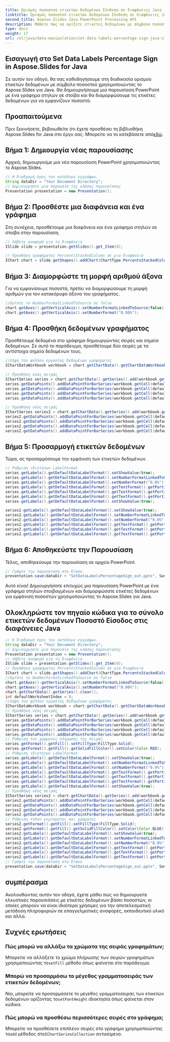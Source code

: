 ```yaml
---
title: Ορισμός ποσοστού ετικετών δεδομένων Σύνδεση σε διαφάνειες Java
linktitle: Ορισμός ποσοστού ετικετών δεδομένων Σύνδεση σε διαφάνειες Java
second_title: Aspose.Slides Java PowerPoint Processing API
description: Μάθετε πώς να ορίζετε ετικέτες δεδομένων με σύμβολα ποσοστού σε παρουσιάσεις PowerPoint χρησιμοποιώντας το Aspose.Slides για Java. Δημιουργήστε ελκυστικά γραφήματα με καθοδήγηση βήμα προς βήμα και πηγαίο κώδικα.
type: docs
weight: 17
url: /el/java/data-manipulation/set-data-labels-percentage-sign-java-slides/
---
```


## Εισαγωγή στο Set Data Labels Percentage Sign in Aspose.Slides for Java

Σε αυτόν τον οδηγό, θα σας καθοδηγήσουμε στη διαδικασία ορισμού ετικετών δεδομένων με σύμβολο ποσοστού χρησιμοποιώντας το Aspose.Slides για Java. Θα δημιουργήσουμε μια παρουσίαση PowerPoint με ένα γράφημα στηλών σε στοίβα και θα διαμορφώσουμε τις ετικέτες δεδομένων για να εμφανίζουν ποσοστά.

## Προαπαιτούμενα

 Πριν ξεκινήσετε, βεβαιωθείτε ότι έχετε προσθέσει τη βιβλιοθήκη Aspose.Slides for Java στο έργο σας. Μπορείτε να το κατεβάσετε από[εδώ](https://releases.aspose.com/slides/java/).

## Βήμα 1: Δημιουργία νέας παρουσίασης

Αρχικά, δημιουργούμε μια νέα παρουσίαση PowerPoint χρησιμοποιώντας το Aspose.Slides.

```java
// Η διαδρομή προς τον κατάλογο εγγράφων.
String dataDir = "Your Document Directory";
// Δημιουργήστε μια παρουσία της κλάσης παρουσίασης
Presentation presentation = new Presentation();
```

## Βήμα 2: Προσθέστε μια διαφάνεια και ένα γράφημα

Στη συνέχεια, προσθέτουμε μια διαφάνεια και ένα γράφημα στηλών σε στοίβα στην παρουσίαση.

```java
// Λάβετε αναφορά για τη διαφάνεια
ISlide slide = presentation.getSlides().get_Item(0);

// Προσθήκη γραφήματος PercentsStackedColumn σε μια διαφάνεια
IChart chart = slide.getShapes().addChart(ChartType.PercentsStackedColumn, 20, 20, 500, 400);
```

## Βήμα 3: Διαμορφώστε τη μορφή αριθμού άξονα

Για να εμφανίσουμε ποσοστά, πρέπει να διαμορφώσουμε τη μορφή αριθμών για τον κατακόρυφο άξονα του γραφήματος.

```java
//Ορίστε το NumberFormatLinkedToSource σε false
chart.getAxes().getVerticalAxis().setNumberFormatLinkedToSource(false);
chart.getAxes().getVerticalAxis().setNumberFormat("0.00%");
```

## Βήμα 4: Προσθήκη δεδομένων γραφήματος

Προσθέτουμε δεδομένα στο γράφημα δημιουργώντας σειρές και σημεία δεδομένων. Σε αυτό το παράδειγμα, προσθέτουμε δύο σειρές με τα αντίστοιχα σημεία δεδομένων τους.

```java
//Λήψη του φύλλου εργασίας δεδομένων γραφήματος
IChartDataWorkbook workbook = chart.getChartData().getChartDataWorkbook();

// Προσθήκη νέας σειράς
IChartSeries series = chart.getChartData().getSeries().add(workbook.getCell(defaultWorksheetIndex, 0, 1, "Reds"), chart.getType());
series.getDataPoints().addDataPointForBarSeries(workbook.getCell(defaultWorksheetIndex, 1, 1, 0.30));
series.getDataPoints().addDataPointForBarSeries(workbook.getCell(defaultWorksheetIndex, 2, 1, 0.50));
series.getDataPoints().addDataPointForBarSeries(workbook.getCell(defaultWorksheetIndex, 3, 1, 0.80));
series.getDataPoints().addDataPointForBarSeries(workbook.getCell(defaultWorksheetIndex, 4, 1, 0.65));

// Προσθήκη νέας σειράς
IChartSeries series2 = chart.getChartData().getSeries().add(workbook.getCell(defaultWorksheetIndex, 0, 2, "Blues"), chart.getType());
series2.getDataPoints().addDataPointForBarSeries(workbook.getCell(defaultWorksheetIndex, 1, 2, 0.70));
series2.getDataPoints().addDataPointForBarSeries(workbook.getCell(defaultWorksheetIndex, 2, 2, 0.50));
series2.getDataPoints().addDataPointForBarSeries(workbook.getCell(defaultWorksheetIndex, 3, 2, 0.20));
series2.getDataPoints().addDataPointForBarSeries(workbook.getCell(defaultWorksheetIndex, 4, 2, 0.35));
```

## Βήμα 5: Προσαρμογή ετικετών δεδομένων

Τώρα, ας προσαρμόσουμε την εμφάνιση των ετικετών δεδομένων.

```java
// Ρύθμιση ιδιοτήτων LabelFormat
series.getLabels().getDefaultDataLabelFormat().setShowValue(true);
series.getLabels().getDefaultDataLabelFormat().setNumberFormatLinkedToSource(false);
series.getLabels().getDefaultDataLabelFormat().setNumberFormat("0.0%");
series.getLabels().getDefaultDataLabelFormat().getTextFormat().getPortionFormat().setFontHeight(10);
series.getLabels().getDefaultDataLabelFormat().getTextFormat().getPortionFormat().getFillFormat().setFillType(FillType.Solid);
series.getLabels().getDefaultDataLabelFormat().getTextFormat().getPortionFormat().getFillFormat().getSolidFillColor().setColor(Color.WHITE);
series.getLabels().getDefaultDataLabelFormat().setShowValue(true);

series2.getLabels().getDefaultDataLabelFormat().setShowValue(true);
series2.getLabels().getDefaultDataLabelFormat().setNumberFormatLinkedToSource(false);
series2.getLabels().getDefaultDataLabelFormat().setNumberFormat("0.0%");
series2.getLabels().getDefaultDataLabelFormat().getTextFormat().getPortionFormat().setFontHeight(10);
series2.getLabels().getDefaultDataLabelFormat().getTextFormat().getPortionFormat().getFillFormat().setFillType(FillType.Solid);
series2.getLabels().getDefaultDataLabelFormat().getTextFormat().getPortionFormat().getFillFormat().getSolidFillColor().setColor(Color.WHITE);
```

## Βήμα 6: Αποθηκεύστε την Παρουσίαση

Τέλος, αποθηκεύουμε την παρουσίαση σε αρχείο PowerPoint.

```java
// Γράψτε την παρουσίαση στο δίσκο
presentation.save(dataDir + "SetDataLabelsPercentageSign_out.pptx", SaveFormat.Pptx);
```

Αυτό είναι! Δημιουργήσατε επιτυχώς μια παρουσίαση PowerPoint με ένα γράφημα στηλών στοιβαγμένων και διαμορφώσατε ετικέτες δεδομένων για εμφάνιση ποσοστών χρησιμοποιώντας το Aspose.Slides για Java.

## Ολοκληρώστε τον πηγαίο κώδικα για το σύνολο ετικετών δεδομένων Ποσοστό Είσοδος στις διαφάνειες Java

```java
// Η διαδρομή προς τον κατάλογο εγγράφων.
String dataDir = "Your Document Directory";
// Δημιουργήστε μια παρουσία της κλάσης παρουσίασης
Presentation presentation = new Presentation();
// Λάβετε αναφορά για τη διαφάνεια
ISlide slide = presentation.getSlides().get_Item(0);
// Προσθήκη γραφήματος PercentsStackedColumn σε μια διαφάνεια
IChart chart = slide.getShapes().addChart(ChartType.PercentsStackedColumn, 20, 20, 500, 400);
//Ορίστε το NumberFormatLinkedToSource σε false
chart.getAxes().getVerticalAxis().setNumberFormatLinkedToSource(false);
chart.getAxes().getVerticalAxis().setNumberFormat("0.00%");
chart.getChartData().getSeries().clear();
int defaultWorksheetIndex = 0;
//Λήψη του φύλλου εργασίας δεδομένων γραφήματος
IChartDataWorkbook workbook = chart.getChartData().getChartDataWorkbook();
// Προσθήκη νέας σειράς
IChartSeries series = chart.getChartData().getSeries().add(workbook.getCell(defaultWorksheetIndex, 0, 1, "Reds"), chart.getType());
series.getDataPoints().addDataPointForBarSeries(workbook.getCell(defaultWorksheetIndex, 1, 1, 0.30));
series.getDataPoints().addDataPointForBarSeries(workbook.getCell(defaultWorksheetIndex, 2, 1, 0.50));
series.getDataPoints().addDataPointForBarSeries(workbook.getCell(defaultWorksheetIndex, 3, 1, 0.80));
series.getDataPoints().addDataPointForBarSeries(workbook.getCell(defaultWorksheetIndex, 4, 1, 0.65));
// Ρύθμιση του χρώματος πλήρωσης της σειράς
series.getFormat().getFill().setFillType(FillType.Solid);
series.getFormat().getFill().getSolidFillColor().setColor(Color.RED);
// Ρύθμιση ιδιοτήτων LabelFormat
series.getLabels().getDefaultDataLabelFormat().setShowValue(true);
series.getLabels().getDefaultDataLabelFormat().setNumberFormatLinkedToSource(false);
series.getLabels().getDefaultDataLabelFormat().setNumberFormat("0.0%");
series.getLabels().getDefaultDataLabelFormat().getTextFormat().getPortionFormat().setFontHeight(10);
series.getLabels().getDefaultDataLabelFormat().getTextFormat().getPortionFormat().getFillFormat().setFillType(FillType.Solid);
series.getLabels().getDefaultDataLabelFormat().getTextFormat().getPortionFormat().getFillFormat().getSolidFillColor().setColor(Color.WHITE);
series.getLabels().getDefaultDataLabelFormat().setShowValue(true);
// Προσθήκη νέας σειράς
IChartSeries series2 = chart.getChartData().getSeries().add(workbook.getCell(defaultWorksheetIndex, 0, 2, "Blues"), chart.getType());
series2.getDataPoints().addDataPointForBarSeries(workbook.getCell(defaultWorksheetIndex, 1, 2, 0.70));
series2.getDataPoints().addDataPointForBarSeries(workbook.getCell(defaultWorksheetIndex, 2, 2, 0.50));
series2.getDataPoints().addDataPointForBarSeries(workbook.getCell(defaultWorksheetIndex, 3, 2, 0.20));
series2.getDataPoints().addDataPointForBarSeries(workbook.getCell(defaultWorksheetIndex, 4, 2, 0.35));
// Ρύθμιση τύπου γεμίσματος και χρώματος
series2.getFormat().getFill().setFillType(FillType.Solid);
series2.getFormat().getFill().getSolidFillColor().setColor(Color.BLUE);
series2.getLabels().getDefaultDataLabelFormat().setShowValue(true);
series2.getLabels().getDefaultDataLabelFormat().setNumberFormatLinkedToSource(false);
series2.getLabels().getDefaultDataLabelFormat().setNumberFormat("0.0%");
series2.getLabels().getDefaultDataLabelFormat().getTextFormat().getPortionFormat().setFontHeight(10);
series2.getLabels().getDefaultDataLabelFormat().getTextFormat().getPortionFormat().getFillFormat().setFillType(FillType.Solid);
series2.getLabels().getDefaultDataLabelFormat().getTextFormat().getPortionFormat().getFillFormat().getSolidFillColor().setColor(Color.WHITE);
// Γράψτε την παρουσίαση στο δίσκο
presentation.save(dataDir + "SetDataLabelsPercentageSign_out.pptx", SaveFormat.Pptx);
```

## συμπέρασμα

Ακολουθώντας αυτόν τον οδηγό, έχετε μάθει πώς να δημιουργείτε ελκυστικές παρουσιάσεις με ετικέτες δεδομένων βάσει ποσοστών, οι οποίες μπορούν να είναι ιδιαίτερα χρήσιμες για την αποτελεσματική μετάδοση πληροφοριών σε επαγγελματικές αναφορές, εκπαιδευτικό υλικό και άλλα.

## Συχνές ερωτήσεις

### Πώς μπορώ να αλλάξω τα χρώματα της σειράς γραφημάτων;

 Μπορείτε να αλλάξετε το χρώμα πλήρωσης των σειρών γραφημάτων χρησιμοποιώντας το`setFill` μέθοδο όπως φαίνεται στο παράδειγμα.

### Μπορώ να προσαρμόσω το μέγεθος γραμματοσειράς των ετικετών δεδομένων;

 Ναι, μπορείτε να προσαρμόσετε το μέγεθος γραμματοσειράς των ετικετών δεδομένων ορίζοντας το`setFontHeight` ιδιοκτησία όπως φαίνεται στον κώδικα.

### Πώς μπορώ να προσθέσω περισσότερες σειρές στο γράφημα;

 Μπορείτε να προσθέσετε επιπλέον σειρές στο γράφημα χρησιμοποιώντας το`add` μέθοδος στο`IChartSeriesCollection` αντικείμενο.
